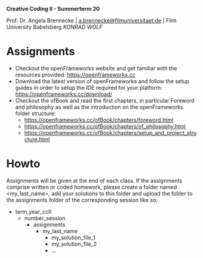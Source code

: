 <!-- ---  
title: Creative Coding II
author: Angela Brennecke
affiliation: Film University Babelsberg KONRAD WOLF
date: Summer term 20
---   -->
**Creative Coding II - Summerterm 20**

Prof. Dr. Angela Brennecke | a.brennecke@filmuniversitaet.de | Film University Babelsberg *KONRAD WOLF*


# Assignments

- Checkout the openFrameworks website and get familiar with the resources provided: https://openframeworks.cc
- Download the latest version of openFrameworks and follow the setup guides in order to setup the IDE required for your platform: https://openframeworks.cc/download/
- Checkout the ofBook and read the first chapters, in particular Foreword and philosophy as well as the introduction on the openFrameworks folder structure:
  - https://openframeworks.cc/ofBook/chapters/foreword.html
  - https://openframeworks.cc/ofBook/chapters/of_philosophy.html
  - https://openframeworks.cc/ofBook/chapters/setup_and_project_structure.html



# Howto

Assignments will be given at the end of each class. If the assignments comprise written or coded homework, please create a folder named <my_last_name>, add your solutions to this folder and upload the folder to the assignments folder of the corresponding session like so:

- term_year_ccII
  - number_session
    - assignments
      - my_last_name
        - my_solution_file_1
        - my_solution_file_2
        - ...